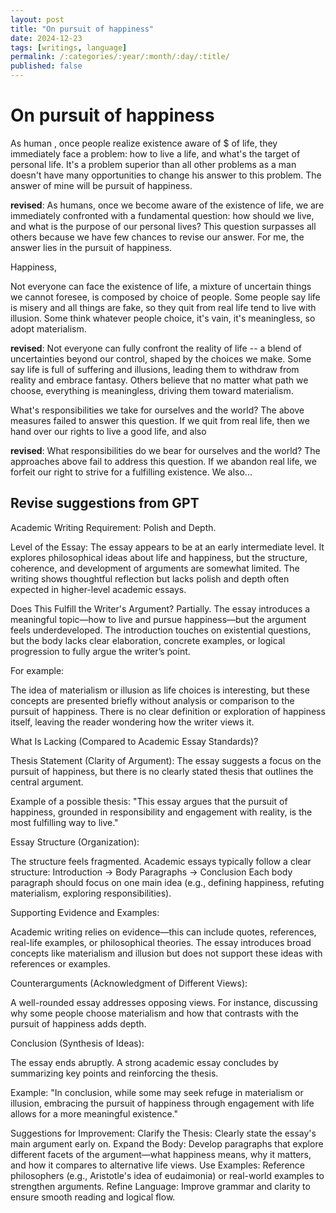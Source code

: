 ```yaml
---
layout: post
title: "On pursuit of happiness"
date: 2024-12-23
tags: [writings, language]
permalink: /:categories/:year/:month/:day/:title/
published: false
---
```


# On pursuit of happiness

As human , once people realize existence aware of $ of life, they immediately face a problem: how to live a life, and what's the target of personal life. It's a problem superior than all other problems as a man doesn't have many opportunities to change his answer to this problem. The answer of mine will be pursuit of happiness.

**revised**: As humans, once we become aware of the existence of life, we are immediately confronted with a fundamental question: how should we live, and what is the purpose of our personal lives? This question surpasses all others because we have few chances to revise our answer. For me, the answer lies in the pursuit of happiness.

Happiness,

Not everyone can face the existence of life, a mixture of uncertain things we cannot foresee, is composed by choice of people. Some people say life is misery and all things are fake, so they quit from real life tend to live with illusion. Some think whatever people choice, it's vain, it's meaningless, so adopt materialism.

**revised**: Not everyone can fully confront the reality of life -- a blend of uncertainties beyond our control, shaped by the choices we make. Some say life is full of suffering and illusions, leading them to withdraw from reality and embrace fantasy. Others believe that no matter what path we choose, everything is meaningless, driving them toward materialism.

<!-- Why we need pursuit of  happiness?-->

What's responsibilities we take for ourselves and the world? The above measures failed to answer this question. If we quit from real life, then we hand over our rights to live a good life, and also

**revised**: What responsibilities do we bear for ourselves and the world?
The approaches above fail to address this question. If we abandon real life, we forfeit our right to strive for a fulfilling existence. We also...

## Revise suggestions from GPT

Academic Writing Requirement: Polish and Depth.

Level of the Essay:
The essay appears to be at an early intermediate level. It explores philosophical ideas about life and happiness, but the structure, coherence, and development of arguments are somewhat limited. The writing shows thoughtful reflection but lacks polish and depth often expected in higher-level academic essays.

Does This Fulfill the Writer's Argument?
Partially.
The essay introduces a meaningful topic—how to live and pursue happiness—but the argument feels underdeveloped. The introduction touches on existential questions, but the body lacks clear elaboration, concrete examples, or logical progression to fully argue the writer’s point.

For example:

The idea of materialism or illusion as life choices is interesting, but these concepts are presented briefly without analysis or comparison to the pursuit of happiness.
There is no clear definition or exploration of happiness itself, leaving the reader wondering how the writer views it.

What Is Lacking (Compared to Academic Essay Standards)?

Thesis Statement (Clarity of Argument):
The essay suggests a focus on the pursuit of happiness, but there is no clearly stated thesis that outlines the central argument.

Example of a possible thesis:
"This essay argues that the pursuit of happiness, grounded in responsibility and engagement with reality, is the most fulfilling way to live."

Essay Structure (Organization):

The structure feels fragmented. Academic essays typically follow a clear structure:
Introduction → Body Paragraphs → Conclusion
Each body paragraph should focus on one main idea (e.g., defining happiness, refuting materialism, exploring responsibilities).

Supporting Evidence and Examples:

Academic writing relies on evidence—this can include quotes, references, real-life examples, or philosophical theories.
The essay introduces broad concepts like materialism and illusion but does not support these ideas with references or examples.

Counterarguments (Acknowledgment of Different Views):

A well-rounded essay addresses opposing views. For instance, discussing why some people choose materialism and how that contrasts with the pursuit of happiness adds depth.

Conclusion (Synthesis of Ideas):

The essay ends abruptly. A strong academic essay concludes by summarizing key points and reinforcing the thesis.

Example:
"In conclusion, while some may seek refuge in materialism or illusion, embracing the pursuit of happiness through engagement with life allows for a more meaningful existence."

Suggestions for Improvement:
Clarify the Thesis: Clearly state the essay's main argument early on.
Expand the Body: Develop paragraphs that explore different facets of the argument—what happiness means, why it matters, and how it compares to alternative life views.
Use Examples: Reference philosophers (e.g., Aristotle's idea of eudaimonia) or real-world examples to strengthen arguments.
Refine Language: Improve grammar and clarity to ensure smooth reading and logical flow.
